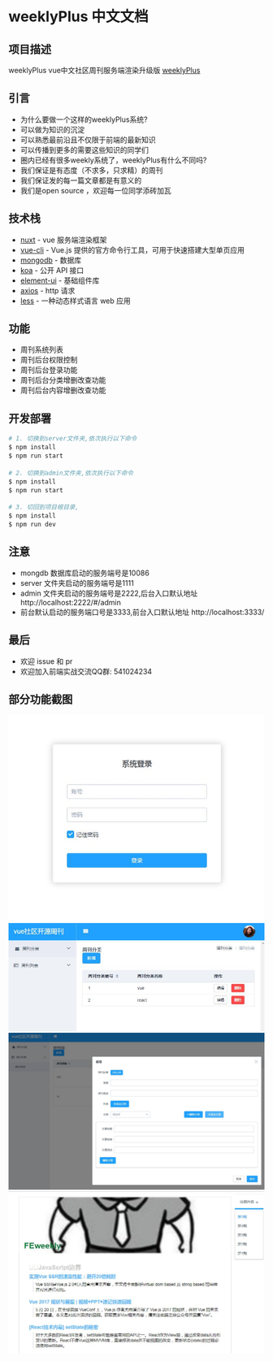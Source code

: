 # weeklyPlus 中文文档

## 项目描述

weeklyPlus vue中文社区周刊服务端渲染升级版 [weeklyPlus](https://github.com/wuyanwen/weeklyPlus/)

## 引言

* 为什么要做一个这样的weeklyPlus系统?
* 可以做为知识的沉淀
* 可以熟悉最前沿且不仅限于前端的最新知识
* 可以传播到更多的需要这些知识的同学们
* 圈内已经有很多weekly系统了，weeklyPlus有什么不同吗?
* 我们保证是有态度（不求多，只求精）的周刊
* 我们保证发的每一篇文章都是有意义的
* 我们是open source ，欢迎每一位同学添砖加瓦

## 技术栈
* [nuxt](https://github.com/nuxt/nuxt.js) - vue 服务端渲染框架
* [vue-cli](https://github.com/vuejs/vue-cli) - Vue.js 提供的官方命令行工具，可用于快速搭建大型单页应用
* [mongodb](https://www.mongodb.com/) - 数据库
* [koa](http://koajs.com/) -  公开 API 接口
* [element-ui](http://element.eleme.io/#/zh-CN) - 基础组件库
* [axios](https://github.com/mzabriskie/axios) - http 请求
* [less](http://lesscss.org) -  一种动态样式语言
 web 应用
## 功能

* 周刊系统列表
* 周刊后台权限控制
* 周刊后台登录功能
* 周刊后台分类增删改查功能
* 周刊后台内容增删改查功能


## 开发部署

``` bash
# 1. 切换到server文件夹,依次执行以下命令
$ npm install 
$ npm run start

# 2. 切换到admin文件夹,依次执行以下命令
$ npm install 
$ npm run start

# 3. 切回到项目根目录,
$ npm install 
$ npm run dev

```
##  注意
*  mongdb 数据库启动的服务端号是10086
*  server 文件夹启动的服务端号是1111
*  admin  文件夹启动的服务端号是2222,后台入口默认地址 http://localhost:2222/#/admin
*   前台默认启动的服务端口号是3333,前台入口默认地址 http://localhost:3333/

## 最后

* 欢迎 issue 和 pr
* 欢迎加入前端实战交流QQ群: 541024234
## 部分功能截图
![image](./screenshot/1.jpg)
![image](./screenshot/2.jpg)
![image](./screenshot/3.jpg)
![image](./screenshot/4.jpg)
